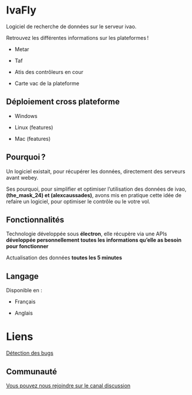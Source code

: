 # IvaFly

Logiciel de recherche de données sur le serveur ivao.

Retrouvez les différentes informations sur les plateformes !

- Metar

- Taf

- Atis des contrôleurs en cour

- Carte vac de la plateforme

## Déploiement cross plateforme  

- Windows  

- Linux (features)

- Mac (features)

## Pourquoi ?

Un logiciel existait, pour récupérer les données, directement des serveurs avant webey.  

Ses pourquoi, pour simplifier et optimiser l’utilisation des données de ivao, **(the_mask_24) et (alexcaussades)**, avons mis en pratique cette idée de refaire un logiciel, pour optimiser le contrôle ou le votre vol.

## Fonctionnalités

Technologie développée sous **électron**, elle récupère via une APIs **développée personnellement toutes les informations qu’elle as besoin pour fonctionner**

Actualisation des données **toutes les 5 minutes**

## Langage  

Disponible en :

- Français  

- Anglais

# Liens

[Détection des bugs](https://github.com/alexcaussades/ivafly/issues)

## Communauté  

[Vous pouvez nous rejoindre sur le canal discussion](https://github.com/alexcaussades/ivafly/discussions)
